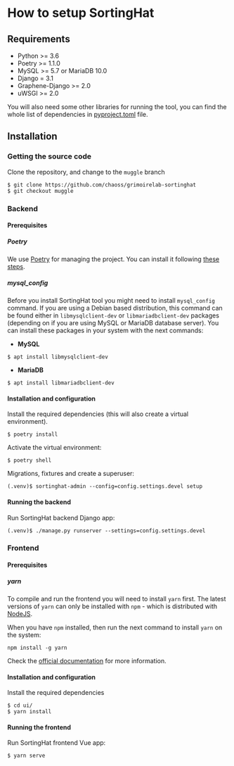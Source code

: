 # How to setup SortingHat

## Requirements

- Python >= 3.6
- Poetry >= 1.1.0
- MySQL >= 5.7 or MariaDB 10.0
- Django = 3.1
- Graphene-Django >= 2.0
- uWSGI >= 2.0

You will also need some other libraries for running the tool, you can find the
whole list of dependencies in [pyproject.toml](https://github.com/chaoss/grimoirelab-sortinghat/blob/muggle/pyproject.toml) file.

## Installation

### Getting the source code

Clone the repository, and change to the `muggle` branch

```
$ git clone https://github.com/chaoss/grimoirelab-sortinghat
$ git checkout muggle
```

### Backend

#### Prerequisites

##### Poetry

We use [Poetry](https://python-poetry.org/docs/) for managing the project.
You can install it following [these steps](https://python-poetry.org/docs/#installation).

##### mysql_config

Before you install SortingHat tool you might need to install `mysql_config`
command. If you are using a Debian based distribution, this command can be
found either in `libmysqlclient-dev` or `libmariadbclient-dev` packages
(depending on if you are using MySQL or MariaDB database server). You can
install these packages in your system with the next commands:

- **MySQL**

```
$ apt install libmysqlclient-dev
```

- **MariaDB**

```
$ apt install libmariadbclient-dev
```

#### Installation and configuration

Install the required dependencies (this will also create a virtual environment).

```
$ poetry install
```

Activate the virtual environment:

```
$ poetry shell
```

Migrations, fixtures and create a superuser:

```
(.venv)$ sortinghat-admin --config=config.settings.devel setup
```

#### Running the backend

Run SortingHat backend Django app:

```
(.venv)$ ./manage.py runserver --settings=config.settings.devel
```

### Frontend

#### Prerequisites

##### yarn

To compile and run the frontend you will need to install `yarn` first.
The latest versions of `yarn` can only be installed with `npm` - which
is distributed with [NodeJS](https://nodejs.org/en/download/).

When you have `npm` installed, then run the next command to install `yarn`
on the system:

```
npm install -g yarn
```

Check the [official documentation](https://yarnpkg.com/getting-started)
for more information.

#### Installation and configuration

Install the required dependencies

```
$ cd ui/
$ yarn install
```

#### Running the frontend

Run SortingHat frontend Vue app:

```
$ yarn serve
```

